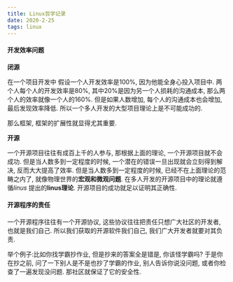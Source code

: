 ```yaml
---
title: Linux哲学记录
date: 2020-2-25
tags: linux
---
```


#### 开发效率问题
**闭源** 

在一个项目开发中
假设一个人开发效率是100%, 因为他能全身心投入项目中. 两个人每个人的开发效率是80%, 其中20%是因为另一个人损耗的沟通成本, 那么两个人的效率就像一个人的160%. 
但是如果人数增加, 每个人的沟通成本也会增加, 最后发现效率降低. 所以一个多人开发的大型项目理论上是不可能成功的.

那么框架, 框架的扩展性就显得尤其重要.

**开源**

一个开源项目往往有成百上千的人参与, 那根据上面的理论, 一个开源项目就不会成功. 
但是当人数多到一定程度的时候, 一个潜在的错误一旦出现就会立刻得到解决, 反而大大提高了效率.
但是当人数多到一定程度的时候, 已经不在上面理论的范畴之内了, 就像物理世界的**宏观和微观问题**.
在多人开发的开源项目中的理论就遵循*linus* 提出的**linus理论**. 开源项目的成功就足以证明其正确性.

#### 开源程序的责任
一个开源程序往往有一个开源协议, 这些协议往往把责任只想广大社区的开发者, 也就是我们自己.
所以我们获取的开源软件我们自己, 我们广大开发者就要对其负责.

举个例子:比如你找学霸抄作业, 但是抄来的答案全是错是, 你该怪学霸吗?
于是你在抄之前, 问了一下别人是不是也抄了学霸的作业, 别人告诉你说没问题, 或者你检查了一遍发现没问题. 那社区就保证了它的安全性.

